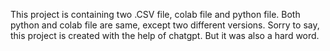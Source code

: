 This project is containing two .CSV file, colab file and python file. Both python and colab file are same, except two different versions. Sorry to say, this project is created with the help of chatgpt. But it was also a hard word. 
